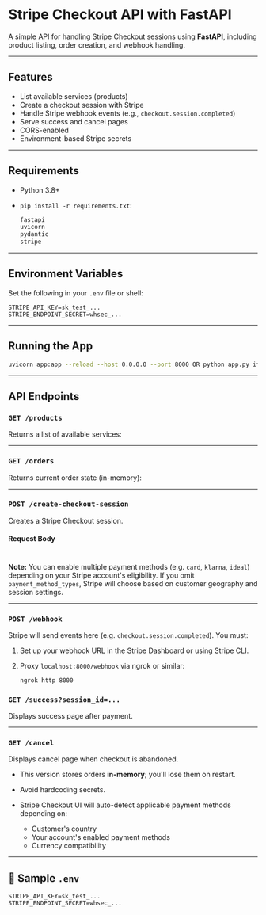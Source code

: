 
# Stripe Checkout API with FastAPI

A simple API for handling Stripe Checkout sessions using **FastAPI**, including product listing, order creation, and webhook handling.

---

## Features

* List available services (products)
* Create a checkout session with Stripe
* Handle Stripe webhook events (e.g., `checkout.session.completed`)
* Serve success and cancel pages
* CORS-enabled
* Environment-based Stripe secrets

---

## Requirements

* Python 3.8+
* `pip install -r requirements.txt`:

  ```bash
  fastapi
  uvicorn
  pydantic
  stripe
  ```

---

## Environment Variables

Set the following in your `.env` file or shell:

```env
STRIPE_API_KEY=sk_test_...
STRIPE_ENDPOINT_SECRET=whsec_...
```

---

## Running the App

```bash
uvicorn app:app --reload --host 0.0.0.0 --port 8000 OR python app.py if __name__ == "__main__":
```

---

## API Endpoints

### `GET /products`

Returns a list of available services:



---

### `GET /orders`

Returns current order state (in-memory):



---

### `POST /create-checkout-session`

Creates a Stripe Checkout session.

#### Request Body



#

**Note:** You can enable multiple payment methods (e.g. `card`, `klarna`, `ideal`) depending on your Stripe account's eligibility. If you omit `payment_method_types`, Stripe will choose based on customer geography and session settings.

---

### `POST /webhook`

Stripe will send events here (e.g. `checkout.session.completed`). You must:

1. Set up your webhook URL in the Stripe Dashboard or using Stripe CLI.
2. Proxy `localhost:8000/webhook` via ngrok or similar:

   ```bash
   ngrok http 8000
   ```


### `GET /success?session_id=...`

Displays success page after payment.

---

### `GET /cancel`

Displays cancel page when checkout is abandoned.



* This version stores orders **in-memory**; you'll lose them on restart.
* Avoid hardcoding secrets.
* Stripe Checkout UI will auto-detect applicable payment methods depending on:

  * Customer's country
  * Your account's enabled payment methods
  * Currency compatibility

---

## 🧾 Sample `.env`

```env
STRIPE_API_KEY=sk_test_...
STRIPE_ENDPOINT_SECRET=whsec_...
```

